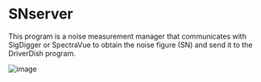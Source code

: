 # SNserver
This program is a noise measurement manager that communicates with SigDigger or SpectraVue to obtain the noise figure (SN) and send it to the DriverDish program.

![image](https://github.com/EA3HMJ-Tracking-Software-Suit/SNserver/assets/2368602/378b0eb7-56ce-4f66-8bd1-9c751ec15015)

